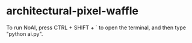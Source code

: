 # architectural-pixel-waffle
To run NoAI, press CTRL + SHIFT + ` to open the terminal, and then type "python ai.py".